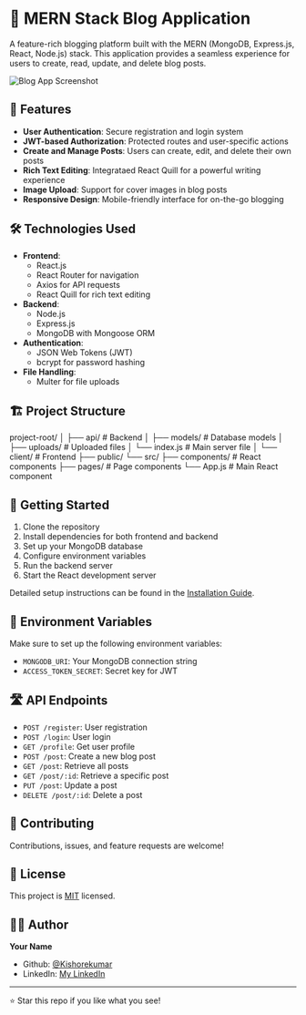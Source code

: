 # 📝 MERN Stack Blog Application

A feature-rich blogging platform built with the MERN (MongoDB, Express.js, React, Node.js) stack. This application provides a seamless experience for users to create, read, update, and delete blog posts.

![Blog App Screenshot](api/uploads/Screenshot1.png)

## 🚀 Features

- **User Authentication**: Secure registration and login system
- **JWT-based Authorization**: Protected routes and user-specific actions
- **Create and Manage Posts**: Users can create, edit, and delete their own posts
- **Rich Text Editing**: Integrataed React Quill for a powerful writing experience
- **Image Upload**: Support for cover images in blog posts
- **Responsive Design**: Mobile-friendly interface for on-the-go blogging

## 🛠️ Technologies Used

- **Frontend**: 
  - React.js
  - React Router for navigation
  - Axios for API requests
  - React Quill for rich text editing
- **Backend**: 
  - Node.js
  - Express.js
  - MongoDB with Mongoose ORM
- **Authentication**: 
  - JSON Web Tokens (JWT)
  - bcrypt for password hashing
- **File Handling**: 
  - Multer for file uploads

## 🏗️ Project Structure
project-root/
│
├── api/                # Backend
│   ├── models/         # Database models
│   ├── uploads/        # Uploaded files
│   └── index.js        # Main server file
│
└── client/             # Frontend
├── public/
└── src/
├── components/ # React components
├── pages/      # Page components
└── App.js      # Main React component

## 🚦 Getting Started

1. Clone the repository
2. Install dependencies for both frontend and backend
3. Set up your MongoDB database
4. Configure environment variables
5. Run the backend server
6. Start the React development server

Detailed setup instructions can be found in the [Installation Guide](./INSTALL.md).

## 🔐 Environment Variables

Make sure to set up the following environment variables:

- `MONGODB_URI`: Your MongoDB connection string
- `ACCESS_TOKEN_SECRET`: Secret key for JWT

## 🛣️ API Endpoints

- `POST /register`: User registration
- `POST /login`: User login
- `GET /profile`: Get user profile
- `POST /post`: Create a new blog post
- `GET /post`: Retrieve all posts
- `GET /post/:id`: Retrieve a specific post
- `PUT /post`: Update a post
- `DELETE /post/:id`: Delete a post

## 🤝 Contributing

Contributions, issues, and feature requests are welcome!

## 📜 License

This project is [MIT](https://choosealicense.com/licenses/mit/) licensed.

## 👨‍💻 Author

**Your Name**
- Github: [@Kishorekumar](https://github.com/KishorekumarBS)
- LinkedIn: [My LinkedIn](https://www.linkedin.com/in/kishorekumarbs/)

---

⭐️ Star this repo if you like what you see!
